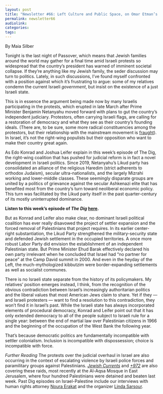 ```yaml
---
layout: post
title: "Newsletter #66: Left Culture and Public Space, on Omar Etman’s “A Garden in Cairo"
permalink: newsletter66
audiolink: 
categories: 
tags: 
---
```


By Maia Silber

Tonight is the last night of Passover, which means that Jewish families around the world may gather for a final time amid Israeli protests so widespread that the country’s president has warned of imminent societal collapse. If they’re anything like my Jewish family, the seder discussion may turn to politics. Lately, in such discussions, I’ve found myself confronted with a position against which it’s frustrating to argue: some of my relatives condemn the current Israeli *government*, but insist on the existence of a just Israeli state. 

This is in essence the argument being made now by many Israelis participating in the protests, which erupted in late March after Prime Minister Benjamin Netanyahu moved forward with plans to gut the country’s independent judiciary. Protestors, often carrying Israeli flags, are calling for a restoration of democracy and what they see as their country’s founding ideals. (There are, to be sure, some more radical constituencies among the protestors, but their relationship with the mainstream movement is [fraught](https://www.972mag.com/smadar-lavie-israeli-protests-mizrahi)). In Israel, it’s not the right-wing populists but their opposition who want to make their country great again. 

As Edo Konrad and Joshua Leifer explain in this week’s episode of The Dig, the right-wing coalition that has pushed for judicial reform is in fact a novel development in Israeli politics. Since 2019, Netanyahu’s Likud party has consolidated an alliance of the religious Haredim (strict adherents to orthodox Judaism), secular ultra-nationalists, and the largely Mizrahi working and lower-middle classes. These seemingly disparate groups are united by a politics of grievance against the secular Ashkenazi elite that has benefited most from the country’s turn toward neoliberal economic policy. This turn was facilitated by the Likud party itself in the past quarter-century of its mostly uninterrupted dominance. 

**Listen to this week’s episode of *The Dig* [here](https://thedigradio.com/podcast/zionisms-civil-war-w-edo-konrad-joshua-leifer).**

But as Konrad and Leifer also make clear, no dominant Israeli political coalition has ever really disavowed the project of settler expansion and the forced removal of Palestinians that project requires. In its earlier center-right substantiation, the Likud Party strengthened the military-security state and defended Jewish settlement in the occupied territories. A once more robust Labor Party did envision the establishment of an independent Palestinian state. But Prime Minister Ehud Barak effectively declared his own party irrelevant when he concluded that Israel had “no partner for peace” at the Camp David summit in 2000. And even in the heyday of the Left, the much-mythologized kibbutzim were border-expanding settlements as well as socialist communes. 

There is no Israeli state separate from the history of its policymakers. My relatives’ position emerges instead, I think, from the recognition of the obvious contradiction between Israel’s increasingly authoritarian politics and the liberal values that most American Jews claim to share. Yet if they — and Israeli protesters — want to find a resolution to this contradiction, they won’t find it in Israel’s past. While the Israeli state has always incorporated elements of procedural democracy, Konrad and Leifer point out that it has only extended democracy to all of the people subject to Israeli rule for a single year: between the end of martial law over Palestinian citizens in 1966 and the beginning of the occupation of the West Bank the following year. 

That’s because democratic politics are fundamentally incompatible with settler colonialism. Inclusion is incompatible with dispossession; choice is incompatible with force. 

*Further Reading*
The protests over the judicial overhaul in Israel are also occurring in the context of escalating violence by Israeli police forces and paramilitary groups against Palestinians. *[Jewish Currents](https://jewishcurrents.org/israels-raids-on-palestinian-cities-an-explainer)* and *[+972](https://www.972mag.com/aqsa-jerusalem-police-violence)* are also covering these raids, most recently at the Al-Aqsa Mosque in East Jerusalem, where four hundred Palestinians were detained and beaten last week. Past Dig episodes on Israel-Palestine include our interviews with human rights attorney [Noura Erakat](https://thedigradio.com/tag/noura-erakat) and the organizer [Linda Sarsour](https://thedigradio.com/tag/linda-sarsour).
